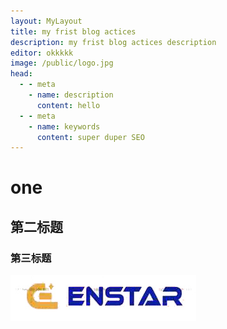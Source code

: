 ```yaml
---
layout: MyLayout
title: my frist blog actices
description: my frist blog actices description
editor: okkkkk
image: /public/logo.jpg
head:
  - - meta
    - name: description
      content: hello
  - - meta
    - name: keywords
      content: super duper SEO
---
```

# one
## 第二标题
### 第三标题
![EN Star Logo](/public/logo.jpg "EN Star Logo")

